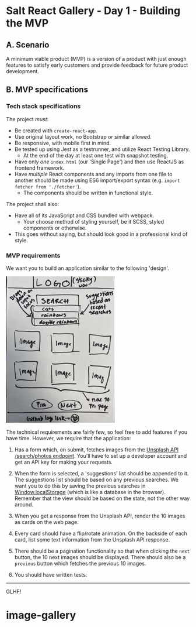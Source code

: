# Salt React Gallery - Day 1 - Building the MVP

## A. Scenario

A minimum viable product (MVP) is a version of a product with just enough features to satisfy early customers and provide feedback for future product development.

## B. MVP specifications

### Tech stack specifications

The project _must_:

* Be created with `create-react-app`.
* Use original layout work, no Bootstrap or similar allowed.
* Be responsive, with mobile first in mind.
* Be tested up using Jest as a testrunner, and utilize React Testing Library.
  * At the end of the day at least one test with snapshot testing.
* Have only _one_ `index.html` (our 'Single Page') and then use ReactJS as frontend framework.
* Have _multiple_ React components and any imports from one file to another should be made using ES6 import/export syntax (e.g. `import fetcher from './fetcher'`).
  * The components should be written in functional style.

The project shall also:

* Have all of its JavaScript and CSS bundled with webpack.
  * Your choose method of styling yourself, be it SCSS, styled components or otherwise.
* This goes without saying, but should look good in a professional kind of style.

### MVP requirements

We want you to build an application similar to the following 'design'.

<img src="design.jpg" height="400px" object-fit="contain"/>

The technical requirements are fairly few, so feel free to add features if you have time. However, we require that the application:

1. Has a form which, on submit, fetches images from the [Unsplash API /search/photos endpoint](https://unsplash.com/documentation#search-photos). You'll have to set up a developer account and get an API key for making your requests.

2. When the form is selected, a 'suggestions' list should be appended to it. The suggestions list should be based on any previous searches. We want you to do this by saving the previous searches in [Window.localStorage](https://developer.mozilla.org/en-US/docs/Web/API/Window/localStorage) (which is like a database in the browser). Remember that the view should be based on the state, not the other way around.

3. When you get a response from the Unsplash API, render the 10 images as cards on the web page.

4. Every card should have a flip/rotate animation. On the backside of each card, list some text information from the Unsplash API response.

5. There should be a pagination functionality so that when clicking the `next` button, the 10 next images should be displayed. There should also be a `previous` button which fetches the previous 10 images.

6. You should have written tests.

---

GLHF!
# image-gallery
